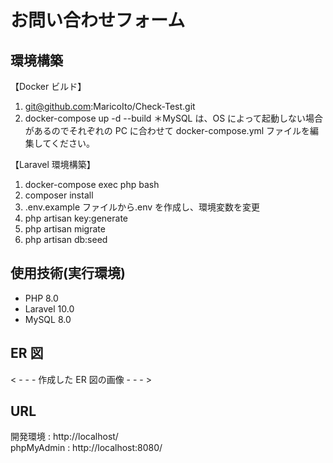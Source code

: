 # お問い合わせフォーム

## 環境構築

【Docker ビルド】

1. git@github.com:MaricoIto/Check-Test.git
2. docker-compose up -d --build
   ＊MySQL は、OS によって起動しない場合があるのでそれぞれの PC に合わせて docker-compose.yml ファイルを編集してください。

【Laravel 環境構築】

1. docker-compose exec php bash
2. composer install
3. .env.example ファイルから.env を作成し、環境変数を変更
4. php artisan key:generate
5. php artisan migrate
6. php artisan db:seed

## 使用技術(実行環境)

* PHP 8.0
* Laravel 10.0
* MySQL 8.0

## ER 図

< - - - 作成した ER 図の画像 - - - >

## URL

<dl>
  <dt>開発環境 : http://localhost/</dt>
  <dt>phpMyAdmin : http://localhost:8080/</dt>
</dl>


